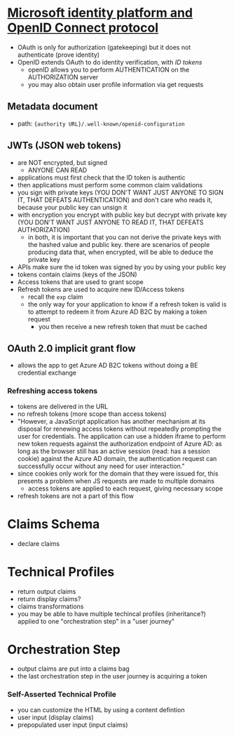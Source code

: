 # [Microsoft identity platform and OpenID Connect protocol](https://docs.microsoft.com/en-us/azure/active-directory/develop/v2-protocols-oidc)

- OAuth is only for authorization (gatekeeping) but it does not authenticate (prove identity)
- OpenID extends OAuth to do identity verification, with _ID tokens_
  - openID allows you to perform AUTHENTICATION on the AUTHORIZATION server
  - you may also obtain user profile information via get requests

## Metadata document

- path: `{authority URL}/.well-known/openid-configuration`

## JWTs (JSON web tokens)

- are NOT encrypted, but signed
  - ANYONE CAN READ
- applications must first check that the ID token is authentic
- then applications must perform some common claim validations
- you sign with private keys (YOU DON'T WANT JUST ANYONE TO SIGN IT, THAT DEFEATS AUTHENTICATION) and don't care who reads it, because your public key can unsign it
- with encryption you encrypt with public key but decrypt with private key (YOU DON'T WANT JUST ANYONE TO READ IT, THAT DEFEATS AUTHORIZATION)
  - in both, it is important that you can not derive the private keys with the hashed value and public key. there are scenarios of people producing data that, when encrypted, will be able to deduce the private key
- APIs make sure the id token was signed by you by using your public key
- tokens contain claims (keys of the JSON)
- Access tokens that are used to grant scope
- Refresh tokens are used to acquire new ID/Access tokens
  - recall the `exp` claim
  - the only way for your application to know if a refresh token is valid is to attempt to redeem it from Azure AD B2C by making a token request
    - you then receive a new refresh token that must be cached

## OAuth 2.0 implicit grant flow

- allows the app to get Azure AD B2C tokens without doing a BE credential exchange

### Refreshing access tokens

- tokens are delivered in the URL
- no refresh tokens (more scope than access tokens)
- "However, a JavaScript application has another mechanism at its disposal for renewing access tokens without repeatedly prompting the user for credentials. The application can use a hidden iframe to perform new token requests against the authorization endpoint of Azure AD: as long as the browser still has an active session (read: has a session cookie) against the Azure AD domain, the authentication request can successfully occur without any need for user interaction."
- since cookies only work for the domain that they were issued for, this presents a problem when JS requests are made to multiple domains
  - access tokens are applied to each request, giving necessary scope
- refresh tokens are not a part of this flow
# Claims Schema
- declare claims
# Technical Profiles 
- return output claims 
- return display claims?
- claims transformations 
- you may be able to have multiple techincal profiles (inheritance?) applied to one "orchestration step" in a "user journey"

# Orchestration Step
- output claims are put into a claims bag 
- the last orchestration step in the user journey is acquiring a token

### Self-Asserted Technical Profile
- you can customize the HTML by using a content defintion
- user input (display claims)
- prepopulated user input (input claims)

